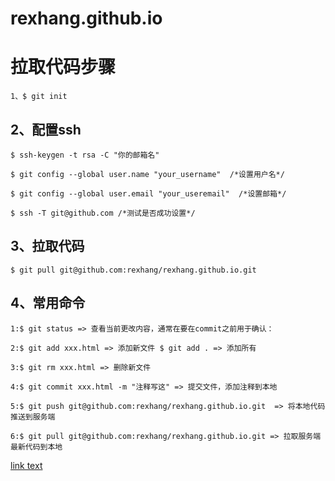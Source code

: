 # rexhang.github.io

# 拉取代码步骤

    1、$ git init

## 2、配置ssh

    $ ssh-keygen -t rsa -C "你的邮箱名"

    $ git config --global user.name "your_username"  /*设置用户名*/

    $ git config --global user.email "your_useremail"  /*设置邮箱*/

    $ ssh -T git@github.com /*测试是否成功设置*/

## 3、拉取代码

    $ git pull git@github.com:rexhang/rexhang.github.io.git

## 4、常用命令

    1:$ git status => 查看当前更改内容，通常在要在commit之前用于确认：

    2:$ git add xxx.html => 添加新文件 $ git add . => 添加所有

    3:$ git rm xxx.html => 删除新文件

    4:$ git commit xxx.html -m "注释写这" => 提交文件，添加注释到本地

    5:$ git push git@github.com:rexhang/rexhang.github.io.git  => 将本地代码推送到服务端

    6:$ git pull git@github.com:rexhang/rexhang.github.io.git => 拉取服务端最新代码到本地

[link text](https://rexhang.com/blog "title text")
